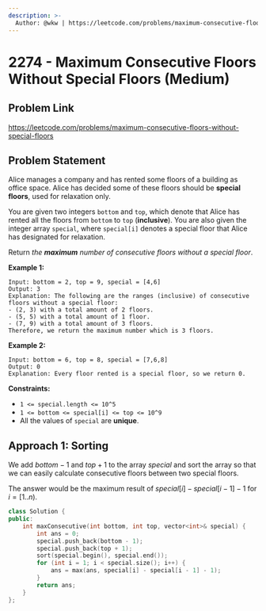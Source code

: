 ```yaml
---
description: >-
  Author: @wkw | https://leetcode.com/problems/maximum-consecutive-floors-without-special-floors
---
```


# 2274 - Maximum Consecutive Floors Without Special Floors (Medium)

## Problem Link

https://leetcode.com/problems/maximum-consecutive-floors-without-special-floors

## Problem Statement

Alice manages a company and has rented some floors of a building as office space. Alice has decided some of these floors should be **special floors**, used for relaxation only.

You are given two integers `bottom` and `top`, which denote that Alice has rented all the floors from `bottom` to `top` (**inclusive**). You are also given the integer array `special`, where `special[i]` denotes a special floor that Alice has designated for relaxation.

Return _the **maximum** number of consecutive floors without a special floor_.

**Example 1:**

```
Input: bottom = 2, top = 9, special = [4,6]
Output: 3
Explanation: The following are the ranges (inclusive) of consecutive floors without a special floor:
- (2, 3) with a total amount of 2 floors.
- (5, 5) with a total amount of 1 floor.
- (7, 9) with a total amount of 3 floors.
Therefore, we return the maximum number which is 3 floors.
```

**Example 2:**

```
Input: bottom = 6, top = 8, special = [7,6,8]
Output: 0
Explanation: Every floor rented is a special floor, so we return 0.
```

**Constraints:**

- `1 <= special.length <= 10^5`
- `1 <= bottom <= special[i] <= top <= 10^9`
- All the values of `special` are **unique**.

## Approach 1: Sorting

We add $bottom - 1$ and $top + 1$ to the array $special$ and sort the array so that we can easily calculate consecutive floors between two special floors.

The answer would be the maximum result of $special[i] - special[i - 1] - 1$ for $i = [1 .. n)$.

<SolutionAuthor name="@wkw"/>

```cpp
class Solution {
public:
    int maxConsecutive(int bottom, int top, vector<int>& special) {
        int ans = 0;
        special.push_back(bottom - 1);
        special.push_back(top + 1);
        sort(special.begin(), special.end());
        for (int i = 1; i < special.size(); i++) {
            ans = max(ans, special[i] - special[i - 1] - 1);
        }
        return ans;
    }
};
```

